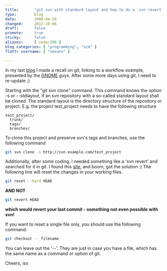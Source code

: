 ```yaml
---
title:       "git svn with standard layout and how to do a 'svn revert' with git"
type:        blog
date:        2009-04-29
changed:     2012-10-06
draft:       false
promote:     true
sticky:      false
aliases:     [ node/208 ]
blog categories: [ "programming", "scm" ]
flattr username: [ "nesono" ]

---
```


<!--more-->
In my last <a target="_top" href="http://www.nesono.com/node/207">blog</a> I made a recall on git, linking to a workflow example, presented by the <a target="_blank" href="http://www.gnome.org/">GNOME</a> guys. After some more days using git, I need to re-update ;)
<!--break-->

Starting with the "git svn clone" command. This command knows the option -s or --stdlayout, if an svn repository with a so-called standard layout shall be cloned. The standard layout is the directory structure of the repository or project. E.g. the project test_project needs to have the following structure

	test_project/
	  trunk/
	  tags/
	  branches/

To clone this project and preserve svn's tags and branches, use the following command

```bash
git svn clone -s http://svn.example.com/test_project
```

Additionally, after some coding, I needed something like a 'svn revert' and searched for it in git. I found this <a target="_blank" href="http://bryan-murdock.blogspot.com/2007/07/git-revert-is-not-equivalent-to-svn.html">site</a>, and boom, got the solution :) The following line will reset the changes in your working files.

```bash
git reset --hard HEAD
```

**AND NOT**

```bash
git revert HEAD
```

**which would revert your last commit - something not even possible with svn!**

If you want to reset a single file only, you should use the following command:

```bash
git checkout -- filename
```

You can leave out the '--'. They are just in case you have a file, which has the same name as a command or option of git.

Cheers, iss
